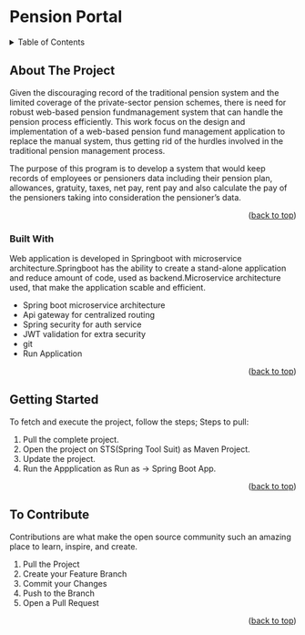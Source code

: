 # Pension Portal

<!-- TABLE OF CONTENTS -->
<details>
  <summary>Table of Contents</summary>
  <ol>
    <li>
      About The Project
      <ul>
        <li>Built With</li>
      </ul>
    </li>
    <li>
      Getting Started
    </li>
    <li> To Contribute</li>
  </ol>
</details>



<!-- ABOUT THE PROJECT -->
## About The Project

Given the discouraging record of the traditional pension system and the limited coverage of the private-sector pension schemes, there is need for robust web-based pension fundmanagement system that can handle the pension process efficiently. This work focus on the design and implementation of a web-based pension fund management application to replace the manual system, thus getting rid of the hurdles involved in the traditional pension management process.

The purpose of this program is to develop a system that would keep records of employees or pensioners data including their pension plan, allowances, gratuity, taxes, net pay, rent pay and also calculate the pay of the pensioners taking into consideration the pensioner’s data.

<p align="right">(<a href="#top">back to top</a>)</p>



### Built With

Web application is developed in Springboot with microservice architecture.Springboot has the ability to create a stand-alone application and reduce amount of code, used as backend.Microservice architecture used, that make the application scable and efficient.

* Spring boot microservice architecture
* Api gateway for centralized routing
* Spring security for auth service
* JWT validation for extra security
* git
* Run Application


<p align="right">(<a href="#top">back to top</a>)</p>



<!-- GETTING STARTED -->
## Getting Started

To fetch and execute the project, follow the steps;
Steps to pull:
1. Pull the complete project. 
2. Open the project on STS(Spring Tool Suit) as Maven Project.
3. Update the project.
4. Run the Appplication as Run as -> Spring Boot App.

<p align="right">(<a href="#top">back to top</a>)</p>


<!-- CONTRIBUTING -->
## To Contribute

Contributions are what make the open source community such an amazing place to learn, inspire, and create.

1. Pull the Project
2. Create your Feature Branch 
3. Commit your Changes 
4. Push to the Branch
5. Open a Pull Request

<p align="right">(<a href="#top">back to top</a>)</p>
